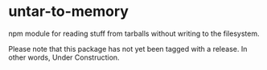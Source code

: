 # untar-to-memory
npm module for reading stuff from tarballs without writing to the filesystem.

Please note that this package has not yet been tagged with a release.
In other words, Under Construction.
